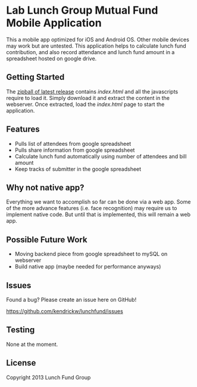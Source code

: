 Lab Lunch Group Mutual Fund Mobile Application
==============================================

This a mobile app optimized for iOS and Android OS. Other mobile devices may work but are untested. This application helps to calculate lunch fund contribution, and also record attendance and lunch fund amount in a spreadsheet hosted on google drive.

Getting Started
---------------
The [zipball of latest release](https://github.com/kendrickw/lunchfund/archive/master.zip) contains *index.html* and all the javascripts require to load it. Simply download it and extract the content in the webserver. Once extracted, load the *index.html* page to start the application.

Features
--------

* Pulls list of attendees from google spreadsheet
* Pulls share information from google spreadsheet
* Calculate lunch fund automatically using number of attendees and bill amount
* Keep tracks of submitter in the google spreadsheet

Why not native app?
-------------------

Everything we want to accomplish so far can be done via a web app.  Some of the more advance features (i.e. face recognition) may require us to implement native code.  But until that is implemented, this will remain a web app.

Possible Future Work
--------------------

* Moving backend piece from google spreadsheet to mySQL on webserver
* Build native app (maybe needed for performance anyways)

Issues
------

Found a bug? Please create an issue here on GitHub!

https://github.com/kendrickw/lunchfund/issues

Testing
-------

None at the moment.

License
-------

Copyright 2013 Lunch Fund Group
